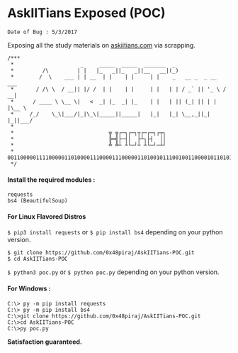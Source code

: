 # AskIITians Exposed (POC)

`Date of Bug : 5/3/2017`

Exposing all the study materials on [askiitians.com](https://www.askiitians.com/) via scrapping. 


```
/***
 *                     _     _____  _____  _______  _
 *         /\         | |   |_   _||_   _||__   __|(_)
 *        /  \    ___ | | __  | |    | |     | |    _   __ _  _ __   ___
 *       / /\ \  / __|| |/ /  | |    | |     | |   | | / _` || '_ \ / __|
 *      / ____ \ \__ \|   <  _| |_  _| |_    | |   | || (_| || | | |\__ \
 *     /_/    \_\|___/|_|\_\|_____||_____|   |_|   |_| \__,_||_| |_||___/
 *
 *                              ╦ ╦┌─┐┌─┐┬┌─┌─┐┌┬┐
 *                              ╠═╣├─┤│  ├┴┐├┤  ││
 *                              ╩ ╩┴ ┴└─┘┴ ┴└─┘─┴┘
 * 001100000111100000110100001110000111000001101001011100100110000101101010
 */
```

#### Install the required modules :

```
requests
bs4 (BeautifulSoup)
```

#### For Linux Flavored Distros

`$ pip3 install requests` or `$ pip install bs4` depending on your python version.

```
$ git clone https://github.com/0x48piraj/AskIITians-POC.git
$ cd AskIITians-POC
```

`$ python3 poc.py` or `$ python poc.py` depending on your python version.


#### For Windows :

```
C:\> py -m pip install requests
C:\> py -m pip install bs4
C:\>git clone https://github.com/0x48piraj/AskIITians-POC.git
C:\>cd AskIITians-POC
C:\>py poc.py
```

**Satisfaction guaranteed.**
